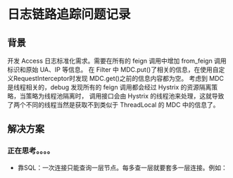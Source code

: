 # 日志链路追踪问题记录

## 背景

开发 Access 日志标准化需求。需要在所有的 feign 调用中增加 from_feign 调用标识和原始 UA、IP 等信息。
在 Filter 中 MDC.put()了相关的信息，在使用自定义RequestInterceptor时发现 MDC.get()之前的信息内容都为空。
考虑到 MDC 是线程相关的，debug 发现所有的 feign 调用都会经过 Hystrix 的资源隔离策略，当策略为线程池隔离时，
调用接口会由 Hystrix 的线程池来处理，这就导致了两个不同的线程当然是获取不到类似于 ThreadLocal 的 MDC 中的信息了。

## 解决方案

### 正在思考。。。。

- 靠SQL：一次连接只能查询一层节点。每多查一层就要套多一层连接。例如：

